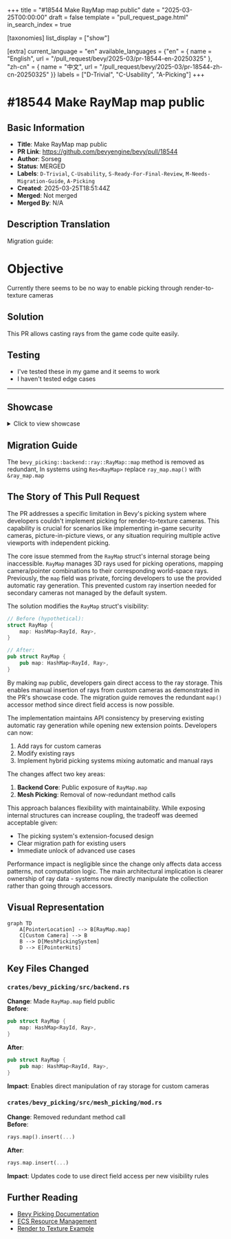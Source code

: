 +++
title = "#18544 Make RayMap map public"
date = "2025-03-25T00:00:00"
draft = false
template = "pull_request_page.html"
in_search_index = true

[taxonomies]
list_display = ["show"]

[extra]
current_language = "en"
available_languages = {"en" = { name = "English", url = "/pull_request/bevy/2025-03/pr-18544-en-20250325" }, "zh-cn" = { name = "中文", url = "/pull_request/bevy/2025-03/pr-18544-zh-cn-20250325" }}
labels = ["D-Trivial", "C-Usability", "A-Picking"]
+++

# #18544 Make RayMap map public

## Basic Information
- **Title**: Make RayMap map public
- **PR Link**: https://github.com/bevyengine/bevy/pull/18544
- **Author**: Sorseg
- **Status**: MERGED
- **Labels**: `D-Trivial`, `C-Usability`, `S-Ready-For-Final-Review`, `M-Needs-Migration-Guide`, `A-Picking`
- **Created**: 2025-03-25T18:51:44Z
- **Merged**: Not merged
- **Merged By**: N/A

## Description Translation
Migration guide:
# Objective

Currently there seems to be no way to enable picking through render-to-texture cameras

## Solution

This PR allows casting rays from the game code quite easily.

## Testing

- I've tested these in my game and it seems to work
- I haven't tested edge cases

--- 

## Showcase

<details>
  <summary>Click to view showcase</summary>

```rust

fn cast_rays_from_additional_camera(
    cameras: Query<(&GlobalTransform, &Camera, Entity), With<RenderToTextureCamera>>,
    mut rays: ResMut<RayMap>,
    pointers: Query<(&PointerId, &PointerLocation)>,
) {
    for (camera_global_transform, camera, camera_entity) in &cameras {
        for (pointer_id, pointer_loc) in &pointers {
            let Some(viewport_pos) = pointer_loc.location() else {
                continue;
            };
            // if camera result is transformed in any way, the reverse transformation
            // should be applied somewhere here
            let ray = camera
                .viewport_to_world(camera_global_transform, viewport_pos.position)
                .ok();
            if let Some(r) = ray {
                rays.map.insert(RayId::new(camera_entity, *pointer_id), r);
            }
        }
    }
}

```

</details>

## Migration Guide
The `bevy_picking::backend::ray::RayMap::map` method is removed as redundant,
In systems using `Res<RayMap>` replace `ray_map.map()` with `&ray_map.map`

## The Story of This Pull Request

The PR addresses a specific limitation in Bevy's picking system where developers couldn't implement picking for render-to-texture cameras. This capability is crucial for scenarios like implementing in-game security cameras, picture-in-picture views, or any situation requiring multiple active viewports with independent picking.

The core issue stemmed from the `RayMap` struct's internal storage being inaccessible. `RayMap` manages 3D rays used for picking operations, mapping camera/pointer combinations to their corresponding world-space rays. Previously, the `map` field was private, forcing developers to use the provided automatic ray generation. This prevented custom ray insertion needed for secondary cameras not managed by the default system.

The solution modifies the `RayMap` struct's visibility:
```rust
// Before (hypothetical):
struct RayMap {
    map: HashMap<RayId, Ray>,
}

// After:
pub struct RayMap {
    pub map: HashMap<RayId, Ray>,
}
```
By making `map` public, developers gain direct access to the ray storage. This enables manual insertion of rays from custom cameras as demonstrated in the PR's showcase code. The migration guide removes the redundant `map()` accessor method since direct field access is now possible.

The implementation maintains API consistency by preserving existing automatic ray generation while opening new extension points. Developers can now:
1. Add rays for custom cameras
2. Modify existing rays
3. Implement hybrid picking systems mixing automatic and manual rays

The changes affect two key areas:
1. **Backend Core**: Public exposure of `RayMap.map`
2. **Mesh Picking**: Removal of now-redundant method calls

This approach balances flexibility with maintainability. While exposing internal structures can increase coupling, the tradeoff was deemed acceptable given:
- The picking system's extension-focused design
- Clear migration path for existing users
- Immediate unlock of advanced use cases

Performance impact is negligible since the change only affects data access patterns, not computation logic. The main architectural implication is clearer ownership of ray data - systems now directly manipulate the collection rather than going through accessors.

## Visual Representation

```mermaid
graph TD
    A[PointerLocation] --> B[RayMap.map]
    C[Custom Camera] --> B
    B --> D[MeshPickingSystem]
    D --> E[PointerHits]
```

## Key Files Changed

### `crates/bevy_picking/src/backend.rs`
**Change**: Made `RayMap.map` field public  
**Before**:
```rust
pub struct RayMap {
    map: HashMap<RayId, Ray>,
}
```
**After**:
```rust
pub struct RayMap {
    pub map: HashMap<RayId, Ray>,
}
```
**Impact**: Enables direct manipulation of ray storage for custom cameras

### `crates/bevy_picking/src/mesh_picking/mod.rs`
**Change**: Removed redundant method call  
**Before**:
```rust
rays.map().insert(...)
```
**After**:
```rust
rays.map.insert(...)
```
**Impact**: Updates code to use direct field access per new visibility rules

## Further Reading
- [Bevy Picking Documentation](https://github.com/bevyengine/bevy/tree/main/crates/bevy_picking)
- [ECS Resource Management](https://bevy-cheatbook.github.io/programming/res.html)
- [Render to Texture Example](https://github.com/bevyengine/bevy/blob/main/examples/3d/render_to_texture.rs)